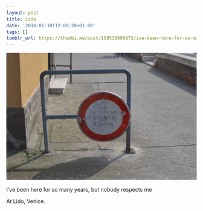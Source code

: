 ```yaml
---
layout: post
title: Lido
date: '2018-01-10T12:00:28+01:00'
tags: []
tumblr_url: https://thembi.me/post/169538090973/ive-been-here-for-so-many-years-but-nobody
---
```

 ![](/files/tumblr_p24tv68vjR1tq106bo1_1280.jpg)  

I’ve been here for so many years, but nobody respects me

At Lido, Venice.

